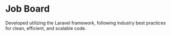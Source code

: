 # Job Board
Developed utilizing the Laravel framework, following industry best practices for clean, efficient, and scalable code.
